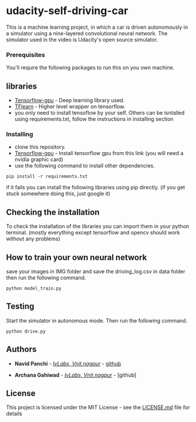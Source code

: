 # udacity-self-driving-car
This is a machine learning project, in which a car is driven autonomously in a simulator using a nine-layered convolutional neural network. The simulator used in the video is Udacity's open source simulator. 


### Prerequisites

You'll require the following packages to run this on you own machine. 
## libraries

* [Tensorflow-gpu](https://www.tensorflow.org/install/) - Deep learning library used.
* [TFlearn](https://tflearn.org/) - Higher level wrapper on tensorflow.
* you only need to install tensoflow by your self. Others can be isntalled using requirements.txt, follow the instructions in installing section 

### Installing
* clone this repository.
* [Tensorflow-gpu](https://www.tensorflow.org/install/) - Install tensorflow gpu from this link (you will need a nvidia graphic card)
* use the following command to install other dependencies.
```
pip install -r requirements.txt
```

if it fails you can install the following libraries using pip directly. (if you get stuck somewhere doing this, just google it)


## Checking the installation
To check the installation of the libraries you can import them in your python terminal. 
(mostly everything except tensorflow and opencv should work without any problems)

## How to train your own neural network

save your images in IMG folder and save the driving_log.csv in data folder then run the following command.

```
python model_train.py
```

## Testing

Start the simulator in autonomous mode. Then run the following command.
```
python drive.py
```
## Authors

* **Navid Panchi** - [*IvLabs, Vnit nagpur*](https://ivlabs.in) - [github](https://github.com/navidpanchi)

* **Archana Gahiwad** - [*IvLabs, Vnit nagpur*](https://ivlabs.in) - [github]

## License

This project is licensed under the MIT License - see the [LICENSE.md](LICENSE.md) file for details

